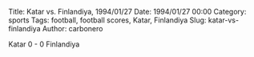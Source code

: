 Title: Katar vs. Finlandiya, 1994/01/27
Date: 1994/01/27 00:00
Category: sports
Tags: football, football scores, Katar, Finlandiya
Slug: katar-vs-finlandiya
Author: carbonero


Katar 0 - 0 Finlandiya
